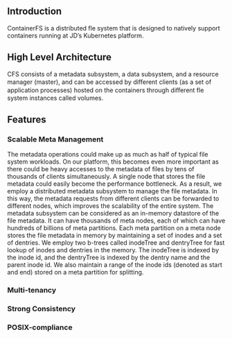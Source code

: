 ## Introduction

ContainerFS is a distributed fle system that is designed to natively support containers running at JD’s Kubernetes platform. 

## High Level Architecture

CFS consists of a metadata subsystem, a data subsystem, and a resource manager (master), and can be accessed by diﬀerent clients (as a set of application processes) hosted on the containers through diﬀerent fle system instances called volumes.

## Features

### Scalable Meta Management
The metadata operations could make up as much as half of typical file system workloads. On our platform, this becomes even more important as there could be heavy accesses to the metadata of files by tens of thousands of clients simultaneously. A single node that stores the file metadata could easily become the performance bottleneck. As a result, we employ a distributed metadata subsystem to manage the file metadata. In this way, the metadata requests from different clients can be forwarded to different nodes, which improves the scalability of the entire system.
The metadata subsystem can be considered as an in-memory 
datastore of the file metadata. It can have thousands of meta nodes, each of which can have hundreds of billions of meta partitions. Each meta partition on a meta node stores the file metadata in memory by maintaining a set of inodes and a set of dentries.
We employ two b-trees called inodeTree and dentryTree for 
fast lookup of inodes and dentries in the memory. The inodeTree is indexed by the inode id, and the dentryTree is indexed by the dentry name and the parent inode id. We also maintain a range of the inode ids (denoted as start and end) stored on a meta partition for splitting.

### Multi-tenancy

### Strong Consistency

### POSIX-compliance


